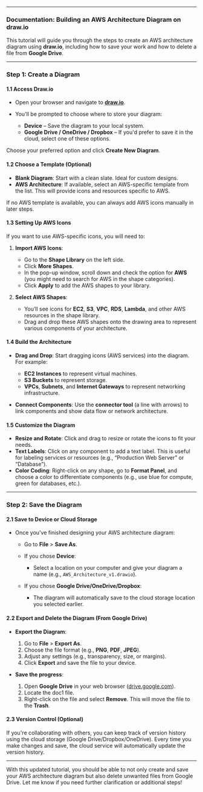 
---

### **Documentation: Building an AWS Architecture Diagram on draw.io**

This tutorial will guide you through the steps to create an AWS architecture diagram using **draw.io**, including how to save your work and how to delete a file from **Google Drive**.

---

### **Step 1: Create a Diagram**

#### 1.1 **Access Draw.io**

* Open your browser and navigate to [**draw.io**](https://app.diagrams.net/).
* You'll be prompted to choose where to store your diagram:

  * **Device** – Save the diagram to your local system.
  * **Google Drive / OneDrive / Dropbox** – If you'd prefer to save it in the cloud, select one of these options.

Choose your preferred option and click **Create New Diagram**.

#### 1.2 **Choose a Template (Optional)**

* **Blank Diagram**: Start with a clean slate. Ideal for custom designs.
* **AWS Architecture**: If available, select an AWS-specific template from the list. This will provide icons and resources specific to AWS.

If no AWS template is available, you can always add AWS icons manually in later steps.

#### 1.3 **Setting Up AWS Icons**

If you want to use AWS-specific icons, you will need to:

1. **Import AWS Icons**:

   * Go to the **Shape Library** on the left side.
   * Click **More Shapes**.
   * In the pop-up window, scroll down and check the option for **AWS** (you might need to search for AWS in the shape categories).
   * Click **Apply** to add the AWS shapes to your library.

2. **Select AWS Shapes**:

   * You’ll see icons for **EC2**, **S3**, **VPC**, **RDS**, **Lambda**, and other AWS resources in the shape library.
   * Drag and drop these AWS shapes onto the drawing area to represent various components of your architecture.

#### 1.4 **Build the Architecture**

* **Drag and Drop**: Start dragging icons (AWS services) into the diagram. For example:

  * **EC2 Instances** to represent virtual machines.
  * **S3 Buckets** to represent storage.
  * **VPCs**, **Subnets**, and **Internet Gateways** to represent networking infrastructure.
* **Connect Components**: Use the **connector tool** (a line with arrows) to link components and show data flow or network architecture.

#### 1.5 **Customize the Diagram**

* **Resize and Rotate**: Click and drag to resize or rotate the icons to fit your needs.
* **Text Labels**: Click on any component to add a text label. This is useful for labeling services or resources (e.g., “Production Web Server” or “Database”).
* **Color Coding**: Right-click on any shape, go to **Format Panel**, and choose a color to differentiate components (e.g., use blue for compute, green for databases, etc.).

---

### **Step 2: Save the Diagram**

#### 2.1 **Save to Device or Cloud Storage**

* Once you've finished designing your AWS architecture diagram:

  * Go to **File** > **Save As**.
  * If you chose **Device**:

    * Select a location on your computer and give your diagram a name (e.g., `AWS_Architecture_v1.drawio`).
  * If you chose **Google Drive/OneDrive/Dropbox**:

    * The diagram will automatically save to the cloud storage location you selected earlier.

#### 2.2 **Export and Delete the Diagram (From Google Drive)**

* **Export the Diagram**:

  1. Go to **File** > **Export As**.
  2. Choose the file format (e.g., **PNG**, **PDF**, **JPEG**).
  3. Adjust any settings (e.g., transparency, size, or margins).
  4. Click **Export** and save the file to your device.

* **Save the progress**:

  1. Open **Google Drive** in your web browser ([drive.google.com](https://drive.google.com)).
  2. Locate the doc1 file.
  3. Right-click on the file and select **Remove**. This will move the file to the **Trash**.



#### 2.3 **Version Control (Optional)**

If you're collaborating with others, you can keep track of version history using the cloud storage (Google Drive/Dropbox/OneDrive). Every time you make changes and save, the cloud service will automatically update the version history.

---


With this updated tutorial, you should be able to not only create and save your AWS architecture diagram but also delete unwanted files from Google Drive. Let me know if you need further clarification or additional steps!
